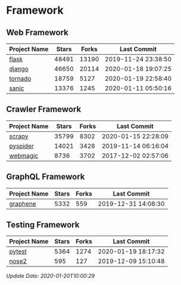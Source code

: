 # Framework

## Web Framework

| Project Name | Stars | Forks | Last Commit |
| ------------ | ----- | ----- | ----------- |
| [flask](https://github.com/pallets/flask) | 48491 | 13190 | 2019-11-24 23:38:50 |
| [django](https://github.com/django/django) | 46650 | 20114 | 2020-01-18 19:07:25 |
| [tornado](https://github.com/tornadoweb/tornado) | 18759 | 5127 | 2020-01-19 22:58:40 |
| [sanic](https://github.com/huge-success/sanic) | 13376 | 1245 | 2020-01-11 05:50:16 |

## Crawler Framework

| Project Name | Stars | Forks | Last Commit |
| ------------ | ----- | ----- | ----------- |
| [scrapy](https://github.com/scrapy/scrapy) | 35799 | 8302 | 2020-01-15 22:28:09 |
| [pyspider](https://github.com/binux/pyspider) | 14021 | 3428 | 2019-11-14 06:16:04 |
| [webmagic](https://github.com/code4craft/webmagic) | 8736 | 3702 | 2017-12-02 02:57:06 |

## GraphQL Framework

| Project Name | Stars | Forks | Last Commit |
| ------------ | ----- | ----- | ----------- |
| [graphene](https://github.com/graphql-python/graphene) | 5332 | 559 | 2019-12-31 14:08:30 |

## Testing Framework

| Project Name | Stars | Forks | Last Commit |
| ------------ | ----- | ----- | ----------- |
| [pytest](https://github.com/pytest-dev/pytest) | 5364 | 1274 | 2020-01-19 18:17:32 |
| [nose2](https://github.com/nose-devs/nose2) | 595 | 127 | 2019-12-09 15:10:48 |

*Update Date: 2020-01-20T10:00:29*